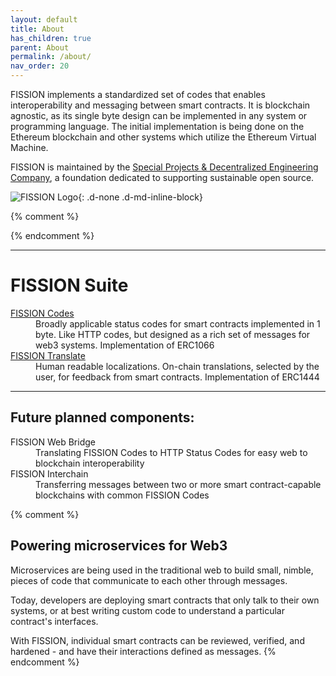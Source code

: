 ```yaml
---
layout: default
title: About
has_children: true
parent: About
permalink: /about/
nav_order: 20
---
```

FISSION implements a standardized set of codes that enables interoperability and messaging between smart contracts. It is blockchain agnostic, as its single byte design can be implemented in any system or programming language. The initial implementation is being done on the Ethereum blockchain and other systems which utilize the Ethereum Virtual Machine.

FISSION is maintained by the [Special Projects & Decentralized Engineering Company](https://spade.builders), a foundation dedicated to supporting sustainable open source.

![FISSION Logo](https://s3-ca-central-1.amazonaws.com/images.spade.builders/uploads/upload_55c7620948a74acb1228d308491e3439.png){: .d-none .d-md-inline-block}

{% comment %}
<!-- Robot Overlord -->
<!-- Consensys Tachyon -->
{% endcomment %}

---

# FISSION Suite

<dl>
  <dt class="fs-5 fw-700"><a href="/fission-codes/">FISSION Codes</a></dt>
  <dd>Broadly applicable status codes for smart contracts implemented in 1 byte. Like HTTP codes, but designed as a rich set of messages for web3 systems. Implementation of ERC1066</dd>

  <dt class="fs-5 fw-700"><a href="/fission-translate/">FISSION Translate</a></dt>
  <dd>Human readable localizations. On-chain translations, selected by the user, for feedback from smart contracts. Implementation of ERC1444</dd>
</dl>

---

## Future planned components:

<dl>
  <dt class="fs-5 fw-700">FISSION Web Bridge</dt>
  <dd>Translating FISSION Codes to HTTP Status Codes for easy web to blockchain interoperability</dd>

  <dt class="fs-5 fw-700">FISSION Interchain</dt>
  <dd>Transferring messages between two or more smart contract-capable blockchains with common FISSION Codes</dd>
</dl>

{% comment %}
## Powering microservices for Web3

Microservices are being used in the traditional web to build small, nimble, pieces of code that communicate to each other through messages.

Today, developers are deploying smart contracts that only talk to their own systems, or at best writing custom code to understand a particular contract's interfaces.

With FISSION, individual smart contracts can be reviewed, verified, and hardened - and have their interactions defined as messages.
{% endcomment %}

